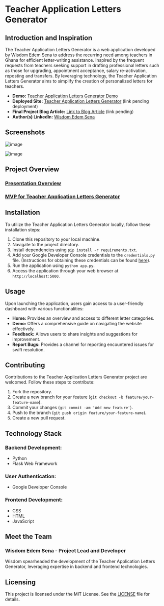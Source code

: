 # Teacher Application Letters Generator

## Introduction and Inspiration

The Teacher Application Letters Generator is a web application developed by Wisdom Edem Sena to address the recurring need among teachers in Ghana for efficient letter-writing assistance. Inspired by the frequent requests from teachers seeking support in drafting professional letters such as those for upgrading, appointment acceptance, salary re-activation, reposting and transfers. By leveraging technology, the Teacher Application Letters Generator aims to simplify the creation of personalized letters for teachers.

- **Demo:** [Teacher Application Letters Generator Demo](https://youtu.be/heUotyHo0Kk?si=5SeHmYdBE7ucyVsN)
- **Deployed Site:** [Teacher Application Letters Generator](#) (link pending deployment)
- **Final Project Blog Article:** [Link to Blog Article](#) (link pending)
- **Author(s) LinkedIn:** [Wisdom Edem Sena](https://www.linkedin.com/in/wisdom-edem-sena-226704191?lipi=urn%3Ali%3Apage%3Ad_flagship3_profile_view_base_contact_details%3Bpy4hhQ7FQv2LmroNcaVXFQ%3D%3D)


## Screenshots

![image](https://github.com/wisdomsena36/MVP-Review/assets/57534261/2e062224-d9d4-4d59-9537-8ef23ceae0c1)

![image](https://github.com/wisdomsena36/MVP-Review/assets/57534261/efcd72e7-bcfb-4f76-bbfc-3c75f93d3707)


## Project Overview

### [Presentation Overview](https://docs.google.com/presentation/d/1hY8vQNDcaD-K7wtVg69NvnBVksSEAHWO2Haj8mA6eb0/edit?usp=drivesdk)
### [MVP for Teacher Application Letters Generator](https://github.com/wisdomsena36/MVP-Review/blob/main/README.md)


## Installation

To utilize the Teacher Application Letters Generator locally, follow these installation steps:

1. Clone this repository to your local machine.
2. Navigate to the project directory.
3. Install dependencies using `pip install -r requirements.txt`.
4. Add your Google Developer Console credentials to the `credentials.py` file. (Instructions for obtaining these credentials can be found [here](https://dev.to/mar1anna/flask-app-login-with-google-3j24)).
5. Run the application using `python app.py`.
6. Access the application through your web browser at `http://localhost:5000`.
## Usage

Upon launching the application, users gain access to a user-friendly dashboard with various functionalities:

- **Home:** Provides an overview and access to different letter categories.
- **Demo:** Offers a comprehensive guide on navigating the website effectively.
- **Feedback:** Allows users to share insights and suggestions for improvement.
- **Report Bugs:** Provides a channel for reporting encountered issues for swift resolution.

## Contributing

Contributions to the Teacher Application Letters Generator project are welcomed. Follow these steps to contribute:

1. Fork the repository.
2. Create a new branch for your feature (`git checkout -b feature/your-feature-name`).
3. Commit your changes (`git commit -am 'Add new feature'`).
4. Push to the branch (`git push origin feature/your-feature-name`).
5. Create a new pull request.

## Technology Stack

### Backend Development:

- Python
- Flask Web Framework

### User Authentication:

- Google Developer Console

### Frontend Development:

- CSS
- HTML
- JavaScript

## Meet the Team

### Wisdom Edem Sena - Project Lead and Developer

Wisdom spearheaded the development of the Teacher Application Letters Generator, leveraging expertise in backend and frontend technologies.

## Licensing

This project is licensed under the MIT License. See the [LICENSE](LICENSE) file for details.
